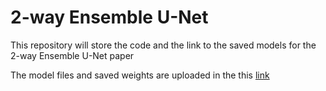 # 2-way Ensemble U-Net

This repository will store the code and the link to the saved models for the 2-way Ensemble U-Net paper

The model files and saved weights are uploaded in the this [link](https://drive.google.com/drive/folders/1lrWgQZ1xFyEwumqrg6-jWu16GA1yCWRp?usp=sharing)
